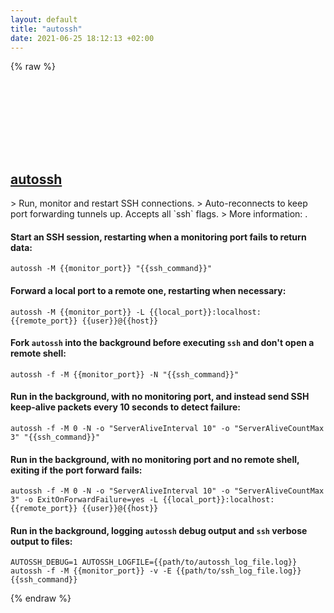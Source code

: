 ```yaml
---
layout: default
title: "autossh"
date: 2021-06-25 18:12:13 +02:00
---
```

{% raw %}
<h2 id="autossh">
  <a href="/en/common/autossh.html">autossh</a> <a href="#autossh"><svg class="icon">
    <use href="/assets/images/unicode_sprite.svg#link" />
  </svg></a>
</h2>
> Run, monitor and restart SSH connections.
> Auto-reconnects to keep port forwarding tunnels up. Accepts all `ssh` flags.
> More information: <https://www.harding.motd.ca/autossh>.

#### Start an SSH session, restarting when a monitoring port fails to return data:
```shell
autossh -M {{monitor_port}} "{{ssh_command}}"
```
#### Forward a local port to a remote one, restarting when necessary:
```shell
autossh -M {{monitor_port}} -L {{local_port}}:localhost:{{remote_port}} {{user}}@{{host}}
```
#### Fork `autossh` into the background before executing `ssh` and don't open a remote shell:
```shell
autossh -f -M {{monitor_port}} -N "{{ssh_command}}"
```
#### Run in the background, with no monitoring port, and instead send SSH keep-alive packets every 10 seconds to detect failure:
```shell
autossh -f -M 0 -N -o "ServerAliveInterval 10" -o "ServerAliveCountMax 3" "{{ssh_command}}"
```
#### Run in the background, with no monitoring port and no remote shell, exiting if the port forward fails:
```shell
autossh -f -M 0 -N -o "ServerAliveInterval 10" -o "ServerAliveCountMax 3" -o ExitOnForwardFailure=yes -L {{local_port}}:localhost:{{remote_port}} {{user}}@{{host}}
```
#### Run in the background, logging `autossh` debug output and `ssh` verbose output to files:
```shell
AUTOSSH_DEBUG=1 AUTOSSH_LOGFILE={{path/to/autossh_log_file.log}} autossh -f -M {{monitor_port}} -v -E {{path/to/ssh_log_file.log}} {{ssh_command}}
```
{% endraw %}